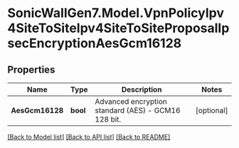 # SonicWallGen7.Model.VpnPolicyIpv4SiteToSiteIpv4SiteToSiteProposalIpsecEncryptionAesGcm16128

## Properties

Name | Type | Description | Notes
------------ | ------------- | ------------- | -------------
**AesGcm16128** | **bool** | Advanced encryption standard (AES) - GCM16 128 bit. | [optional] 

[[Back to Model list]](../README.md#documentation-for-models) [[Back to API list]](../README.md#documentation-for-api-endpoints) [[Back to README]](../README.md)

